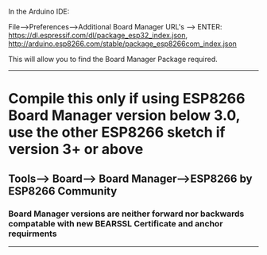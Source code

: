 In the Arduino IDE:
 
File-->Preferences-->Additional Board Manager  URL's --> 
ENTER:
https://dl.espressif.com/dl/package_esp32_index.json, http://arduino.esp8266.com/stable/package_esp8266com_index.json

This will allow you to find the Board Manager Package required.
 
 ----------------------------
 
 #  Compile this only if using ESP8266 Board Manager version below 3.0, use the other ESP8266 sketch if version 3+ or above
 
 ## Tools--> Board--> Board Manager-->ESP8266 by ESP8266 Community
 
### Board Manager versions are neither forward nor backwards compatable with new BEARSSL Certificate and anchor requirments
 --------------------------------
